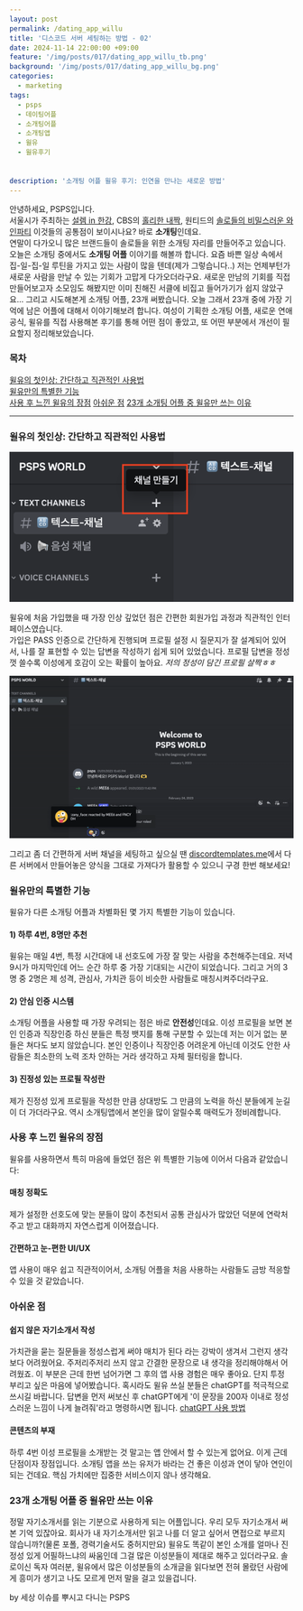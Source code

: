 ```yaml
---
layout: post
permalink: /dating_app_willu
title: '디스코드 서버 세팅하는 방법 - 02'
date: 2024-11-14 22:00:00 +09:00
feature: '/img/posts/017/dating_app_willu_tb.png'
background: '/img/posts/017/dating_app_willu_bg.png'
categories:
  - marketing
tags:
  - psps
  - 데이팅어플
  - 소개팅어플
  - 소개팅앱
  - 윌유
  - 윌유후기


description: '소개팅 어플 윌유 후기: 인연을 만나는 새로운 방법'
---
```


안녕하세요, PSPS입니다.  
서울시가 주최하는 [설렘 in 한강](https://hangang.seoul.go.kr/www/eventMng/detail.do?srchType=list&mid=538&evntSn=247), CBS의 [홀리한 내짝](https://www.youtube.com/watch?v=kNMAvzb6um4&t=4s), 원티드의 [솔로들의 비밀스러운 와인파티](https://www.wanted.co.kr/events/wintermagic2024?trk=feed_main-feed-card_feed-article-content) 이것들의 공통점이 보이시나요? 바로 **소개팅**인데요.  
연말이 다가오니 많은 브랜드들이 솔로들을 위한 소개팅 자리를 만들어주고 있습니다. 오늘은 소개팅 중에서도 **소개팅 어플** 이야기를 해볼까 합니다.
요즘 바쁜 일상 속에서 집-일-집-일 루틴을 가지고 있는 사람이 많을 텐데(제가 그렇습니다..) 저는 언제부턴가 새로운 사람을 만날 수 있는 기회가 고맙게 다가오더라구요. 새로운 만남의 기회를 직접 만들어보고자 소모임도 해봤지만 이미 친해진 서클에 비집고 들어가기가 쉽지 않았구요... 그리고 시도해본게 소개팅 어플, 23개 써봤습니다. 오늘 그래서 23개 중에 가장 기억에 남은 어플에 대해서 이야기해보려 합니다. 여성이 기획한 소개팅 어플, 새로운 연애공식, 윌유를 직접 사용해본 후기를 통해 어떤 점이 좋았고, 또 어떤 부분에서 개선이 필요할지 정리해보았습니다.

### 목차
<a href = "#윌유의-첫인상:-간단하고-직관적인-사용">윌유의 첫인상: 간단하고 직관적인 사용법</a><br>
<a href = "#윌유만의-특별한-기능">윌유만의 특별한 기능</a><br>
<a href = "#사용-후-느낀-윌유의-장점">사용 후 느낀 윌유의 장점</a>
<a href = "#아쉬운-점">아쉬운 점</a>
<a href = "#23개-소개팅-어플-중-윌유만-쓰는-이유">23개 소개팅 어플 중 윌유만 쓰는 이유</a>
<hr>

### 윌유의 첫인상: 간단하고 직관적인 사용법
![디스코드 채널 세팅](/img/posts/016/1.discord_channel_setting_01.png)

윌유에 처음 가입했을 때 가장 인상 깊었던 점은 간편한 회원가입 과정과 직관적인 인터페이스였습니다.  
가입은 PASS 인증으로 간단하게 진행되며 프로필 설정 시 질문지가 잘 설계되어 있어서, 나를 잘 표현할 수 있는 답변을 작성하기 쉽게 되어 있었습니다. 프로필 답변을 정성껏 쓸수록 이성에게 호감이 오는 확률이 높아요.
*저의 정성이 담긴 프로필 살짝ㅎㅎ*

![이모지에 따라 채널 공개/비공기로 바뀌는 연출](/img/posts/016/2.channel_hide.gif)

그리고 좀 더 간편하게 서버 채널을 세팅하고 싶으실 땐 [discordtemplates.me](https://discordtemplates.me/)에서 다른 서버에서 만들어놓은 양식을 그대로 가져다가 활용할 수 있으니 구경 한번 해보세요!

### 윌유만의 특별한 기능

윌유가 다른 소개팅 어플과 차별화된 몇 가지 특별한 기능이 있습니다.

#### 1) 하루 4번, 8명만 추천
윌유는 매일 4번, 특정 시간대에 내 선호도에 가장 잘 맞는 사람을 추천해주는데요. 저녁 9시가 마지막인데 어느 순간 하루 중 가장 기대되는 시간이 되었습니다. 그리고 거의 3명 중 2명은 제 성격, 관심사, 가치관 등이 비슷한 사람들로 매칭시켜주더라구요.

#### 2) 안심 인증 시스템  
소개팅 어플을 사용할 때 가장 우려되는 점은 바로 **안전성**인데요. 이성 프로필을 보면 본인 인증과 직장인증 하신 분들은 특정 뱃지를 통해 구분할 수 있는데 저는 이거 없는 분들은 쳐다도 보지 않았습니다. 본인 인증이나 직장인증 어려운게 아닌데 이것도 안한 사람들은 최소한의 노력 조차 안하는 거라 생각하고 자체 필터링을 합니다.

#### 3) 진정성 있는 프로필 작성란
제가 진정성 있게 프로필을 작성한 만큼 상대방도 그 만큼의 노력을 하신 분들에게 눈길이 더 가더라구요. 역시 소개팅앱에서 본인을 많이 알릴수록 매력도가 정비례합니다.



### 사용 후 느낀 윌유의 장점

윌유를 사용하면서 특히 마음에 들었던 점은 위 특별한 기능에 이어서 다음과 같았습니다:

#### **매칭 정확도**
제가 설정한 선호도에 맞는 분들이 많이 추천되서 공통 관심사가 많았던 덕분에 연락처 주고 받고 대화까지 자연스럽게 이어졌습니다.

#### **간편하고 눈-편한 UI/UX**  
앱 사용이 매우 쉽고 직관적이어서, 소개팅 어플을 처음 사용하는 사람들도 금방 적응할 수 있을 것 같았습니다.

### 아쉬운 점

#### 쉽지 않은 자기소개서 작성
가치관을 묻는 질문들을 정성스럽게 써야 매치가 된다 라는 강박이 생겨서 그런지 생각보다 어려웠어요. 주저리주저리 쓰지 않고 간결한 문장으로 내 생각을 정리해야해서 어려웠죠. 이 부분은 근데 한번 넘어가면 그 후의 앱 사용 경험은 매우 좋아요. 단지 투정 부리고 싶은 마음에 넣어봤습니다. 혹시라도 윌유 쓰실 분들은 chatGPT를 적극적으로 쓰시길 바랍니다. 답변을 먼저 써보신 후 chatGPT에게 '이 문장을 200자 이내로 정성스러운 느낌이 나게 늘려줘'라고 명령하시면 됩니다. [chatGPT 사용 방법]()


#### 콘텐츠의 부재
하루 4번 이성 프로필을 소개받는 것 말고는 앱 안에서 할 수 있는게 없어요. 이게 근데 단점이자 장점입니다. 소개팅 앱을 쓰는 유저가 바라는 건 좋은 이성과 연이 닿아 연인이 되는 건데요. 핵심 가치에만 집중한 서비스이지 않나 생각해요.


### 23개 소개팅 어플 중 윌유만 쓰는 이유
정말 자기소개서를 읽는 기분으로 사용하게 되는 어플입니다. 우리 모두 자기소개서 써 본 기억 있잖아요. 회사가 내 자기소개서만 읽고 나를 더 알고 싶어서 면접으로 부르지 않습니까?(물론 포폴, 경력기술서도 중허지만요) 윌유도 똑같이 본인 소개를 얼마나 진정성 있게 어필하느냐의 싸움인데 그걸 많은 이성분들이 제대로 해주고 있더라구요. 솔로이신 독자 여러분, 윌유에서 많은 이성분들의 소개글을 읽다보면 전혀 몰랐던 사람에게 흥미가 생기고 나도 모르게 먼저 말을 걸고 있을겁니다.

by 세상 이슈를 뿌시고 다니는 PSPS
